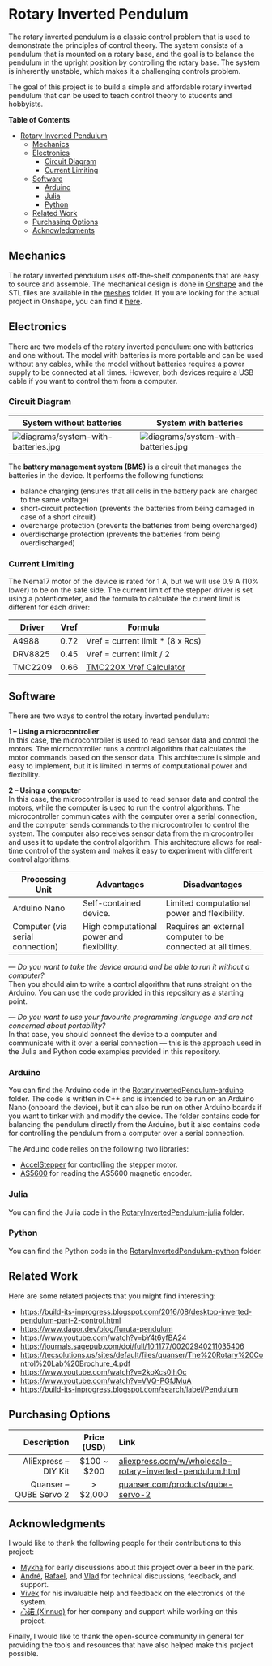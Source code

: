 # Rotary Inverted Pendulum

The rotary inverted pendulum is a classic control problem that is used to demonstrate the principles of control theory. The system consists of a pendulum that is mounted on a rotary base, and the goal is to balance the pendulum in the upright position by controlling the rotary base. The system is inherently unstable, which makes it a challenging controls problem.

The goal of this project is to build a simple and affordable rotary inverted pendulum that can be used to teach control theory to students and hobbyists.

**Table of Contents**
- [Rotary Inverted Pendulum](#rotary-inverted-pendulum)
  - [Mechanics](#mechanics)
  - [Electronics](#electronics)
    - [Circuit Diagram](#circuit-diagram)
    - [Current Limiting](#current-limiting)
  - [Software](#software)
    - [Arduino](#arduino)
    - [Julia](#julia)
    - [Python](#python)
  - [Related Work](#related-work)
  - [Purchasing Options](#purchasing-options)
  - [Acknowledgments](#acknowledgments)

## Mechanics

The rotary inverted pendulum uses off-the-shelf components that are easy to source and assemble. The mechanical design is done in [Onshape](https://www.onshape.com/en/) and the STL files are available in the [meshes](meshes) folder. If you are looking for the actual project in Onshape, you can find it [here](https://cad.onshape.com/documents/fa8afe5031ca70c78442e408/w/5519455d45464bacd4cf9b1d/e/79273ac76c3305af463951de).

## Electronics

There are two models of the rotary inverted pendulum: one with batteries and one without. The model with batteries is more portable and can be used without any cables, while the model without batteries requires a power supply to be connected at all times. However, both devices require a USB cable if you want to control them from a computer.

### Circuit Diagram

| System without batteries                                                  | System with batteries                                                     |
| ------------------------------------------------------------------------- | ------------------------------------------------------------------------- |
| ![diagrams/system-with-batteries.jpg](diagrams/system-with-batteries.jpg) | ![diagrams/system-with-batteries.jpg](diagrams/system-with-batteries.jpg) |

The **battery management system (BMS)** is a circuit that manages the batteries in the device. It performs the following functions:
- balance charging (ensures that all cells in the battery pack are charged to the same voltage)
- short-circuit protection (prevents the batteries from being damaged in case of a short circuit)
- overcharge protection (prevents the batteries from being overcharged)
- overdischarge protection (prevents the batteries from being overdischarged)

### Current Limiting

The Nema17 motor of the device is rated for 1 A, but we will use 0.9 A (10% lower) to be on the safe side. The current limit of the stepper driver is set using a potentiometer, and the formula to calculate the current limit is different for each driver:

| Driver  | Vref | Formula                                                                     |
| ------- | ---- | --------------------------------------------------------------------------- |
| A4988   | 0.72 | Vref = current limit * (8 x Rcs)                                            |
| DRV8825 | 0.45 | Vref = current limit / 2                                                    |
| TMC2209 | 0.66 | [TMC220X Vref Calculator](https://printpractical.github.io/VrefCalculator/) |

## Software

There are two ways to control the rotary inverted pendulum:

**1 – Using a microcontroller**  
In this case, the microcontroller is used to read sensor data and control the motors. The microcontroller runs a control algorithm that calculates the motor commands based on the sensor data. This architecture is simple and easy to implement, but it is limited in terms of computational power and flexibility.

**2 – Using a computer**  
In this case, the microcontroller is used to read sensor data and control the motors, while the computer is used to run the control algorithms. The microcontroller communicates with the computer over a serial connection, and the computer sends commands to the microcontroller to control the system. The computer also receives sensor data from the microcontroller and uses it to update the control algorithm. This architecture allows for real-time control of the system and makes it easy to experiment with different control algorithms.

| Processing Unit                  | Advantages                                | Disadvantages                                               |
| -------------------------------- | ----------------------------------------- | ----------------------------------------------------------- |
| Arduino Nano                     | Self-contained device.                    | Limited computational power and flexibility.                |
| Computer (via serial connection) | High computational power and flexibility. | Requires an external computer to be connected at all times. |

*— Do you want to take the device around and be able to run it without a computer?*  
Then you should aim to write a control algorithm that runs straight on the Arduino. You can use the code provided in this repository as a starting point.

*— Do you want to use your favourite programming language and are not concerned about portability?*  
In that case, you should connect the device to a computer and communicate with it over a serial connection — this is the approach used in the Julia and Python code examples provided in this repository.

### Arduino

You can find the Arduino code in the [RotaryInvertedPendulum-arduino](RotaryInvertedPendulum-arduino) folder. The code is written in C++ and is intended to be run on an Arduino Nano (onboard the device), but it can also be run on other Arduino boards if you want to tinker with and modify the device. The folder contains code for balancing the pendulum directly from the Arduino, but it also contains code for controlling the pendulum from a computer over a serial connection.

The Arduino code relies on the following two libraries:
- [AccelStepper](https://www.airspayce.com/mikem/arduino/AccelStepper/) for controlling the stepper motor.
- [AS5600](https://github.com/Seeed-Studio/Seeed_Arduino_AS5600) for reading the AS5600 magnetic encoder.

### Julia

You can find the Julia code in the [RotaryInvertedPendulum-julia](RotaryInvertedPendulum-julia) folder.

### Python

You can find the Python code in the [RotaryInvertedPendulum-python](RotaryInvertedPendulum-python) folder.

## Related Work

Here are some related projects that you might find interesting:

- https://build-its-inprogress.blogspot.com/2016/08/desktop-inverted-pendulum-part-2-control.html
- https://www.dagor.dev/blog/furuta-pendulum
- https://www.youtube.com/watch?v=bY4t6yfBA24
- https://journals.sagepub.com/doi/full/10.1177/00202940211035406
- https://tecsolutions.us/sites/default/files/quanser/The%20Rotary%20Control%20Lab%20Brochure_4.pdf
- https://www.youtube.com/watch?v=2koXcs0IhOc
- https://www.youtube.com/watch?v=VVQ-PGfJMuA
- https://build-its-inprogress.blogspot.com/search/label/Pendulum

## Purchasing Options

|            Description | Price (USD) | Link                                                                                                                             |
| ---------------------: | :---------: | :------------------------------------------------------------------------------------------------------------------------------- |
|   AliExpress – DIY Kit | $100 ~ $200 | [aliexpress.com/w/wholesale-rotary-inverted-pendulum.html](https://www.aliexpress.com/w/wholesale-rotary-inverted-pendulum.html) |
| Quanser – QUBE Servo 2 |  > $2,000   | [quanser.com/products/qube-servo-2](https://www.quanser.com/products/qube-servo-2)                                               |

## Acknowledgments

I would like to thank the following people for their contributions to this project:
- [Mykha](https://github.com/Mika412) for early discussions about this project over a beer in the park.
- [André](https://github.com/Esser50K), [Rafael](https://github.com/rkourdis), and [Vlad](https://github.com/VladimirIvan) for technical discussions, feedback, and support.
- [Vivek](https://github.com/svrkrishnavivek) for his invaluable help and feedback on the electronics of the system.
- [心诺 (Xinnuo)](https://github.com/XinnuoXu) for her company and support while working on this project.
 
Finally, I would like to thank the open-source community in general for providing the tools and resources that have also helped make this project possible.
